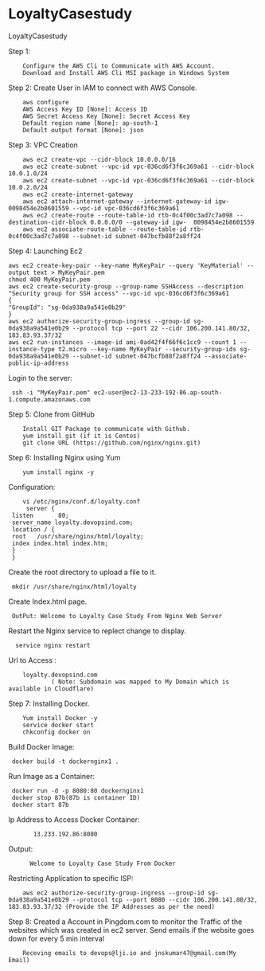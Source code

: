 # LoyaltyCasestudy
LoyaltyCasestudy

Step 1: 
        
        Configure the AWS Cli to Communicate with AWS Account.
        Download and Install AWS Cli MSI package in Windows System
        
Step 2: Create User in IAM to connect with AWS Console.

        aws configure
        AWS Access Key ID [None]: Access ID
        AWS Secret Access Key [None]: Secret Access Key
        Default region name [None]: ap-south-1
        Default output format [None]: json

Step 3: VPC Creation

        aws ec2 create-vpc --cidr-block 10.0.0.0/16
        aws ec2 create-subnet --vpc-id vpc-036cd6f3f6c369a61 --cidr-block 10.0.1.0/24
        aws ec2 create-subnet --vpc-id vpc-036cd6f3f6c369a61 --cidr-block 10.0.2.0/24
        aws ec2 create-internet-gateway
        aws ec2 attach-internet-gateway --internet-gateway-id igw-0098454e2b8601559 --vpc-id vpc-036cd6f3f6c369a61
        aws ec2 create-route --route-table-id rtb-0c4f00c3ad7c7a098 --destination-cidr-block 0.0.0.0/0 --gateway-id igw-  0098454e2b8601559
        aws ec2 associate-route-table --route-table-id rtb-0c4f00c3ad7c7a098 --subnet-id subnet-047bcfb88f2a8ff24

Step 4: Launching Ec2

    aws ec2 create-key-pair --key-name MyKeyPair --query 'KeyMaterial' --output text > MyKeyPair.pem
    chmod 400 MyKeyPair.pem
    aws ec2 create-security-group --group-name SSHAccess --description "Security group for SSH access" --vpc-id vpc-036cd6f3f6c369a61
    {
    "GroupId": "sg-0da938a9a541e0b29"
    }
    aws ec2 authorize-security-group-ingress --group-id sg-0da938a9a541e0b29 --protocol tcp --port 22 --cidr 106.200.141.80/32, 183.83.93.37/32
    aws ec2 run-instances --image-id ami-0ad42f4f66f6c1cc9 --count 1 --instance-type t2.micro --key-name MyKeyPair --security-group-ids sg-0da938a9a541e0b29 --subnet-id subnet-047bcfb88f2a8ff24 --associate-public-ip-address


Login to the server:   
     
     ssh -i "MyKeyPair.pem" ec2-user@ec2-13-233-192-86.ap-south-1.compute.amazonaws.com

Step 5: Clone from GitHub

        Install GIT Package to communicate with Github.
        yum install git (if it is Centos)
        git clone URL (https://github.com/nginx/nginx.git)

Step 6: Installing Nginx using Yum
        
        yum install nginx -y
Configuration:
        
        vi /etc/nginx/conf.d/loyalty.conf
         server {
     listen       80;
     server_name loyalty.devopsind.com;
     location / {
     root   /usr/share/nginx/html/loyalty;
     index index.html index.htm;
     }
     }

Create the root directory to upload a file to it.
 
     mkdir /usr/share/nginx/html/loyalty
Create Index.html page.

     OutPut: Welcome to Loyalty Case Study From Nginx Web Server

Restart the Nginx service to replect change to display.
      
      service nginx restart

Url to Access : 
       
        loyalty.devopsind.com
                ( Note: Subdomain was mapped to My Domain which is available in Cloudflare)

Step 7: Installing Docker.
 
        Yum install Docker -y
        service docker start
        chkconfig docker on

Build Docker Image:

     docker build -t dockernginx1 .

Run Image as a Container:

     docker run -d -p 8080:80 dockernginx1
     docker stop 87b(87b is container ID)
     docker start 87b

Ip Address to Access Docker Container: 
          
           13.233.192.86:8080

Output: 
         
          Welcome to Loyalty Case Study From Docker

Restricting Application to specific ISP:

        aws ec2 authorize-security-group-ingress --group-id sg-0da938a9a541e0b29 --protocol tcp --port 8080 --cidr 106.200.141.80/32, 183.83.93.37/32 (Provide the IP Addresses as per the need)

Step 8:
        Created a Account in Pingdom.com to monitor the Traffic of the websites which was created in ec2 server.
        Send emails if the website goes down for every 5 min interval
        
        Receving emails to devops@lji.io and jnskumar47@gmail.com(My Email)
 
